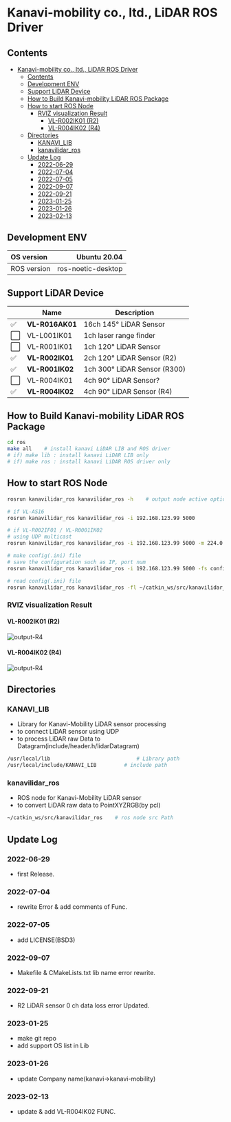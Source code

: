 # Kanavi-mobility co., ltd., LiDAR ROS Driver

## Contents

- [Kanavi-mobility co., ltd., LiDAR ROS Driver](#kanavi-mobility-co-ltd-lidar-ros-driver)
  - [Contents](#contents)
  - [Development ENV](#development-env)
  - [Support LiDAR Device](#support-lidar-device)
  - [How to Build Kanavi-mobility LiDAR ROS Package](#how-to-build-kanavi-mobility-lidar-ros-package)
  - [How to start ROS Node](#how-to-start-ros-node)
    - [RVIZ visualization Result](#rviz-visualization-result)
      - [VL-R002IK01 (R2)](#vl-r002ik01-r2)
      - [VL-R004IK02 (R4)](#vl-r004ik02-r4)
  - [Directories](#directories)
    - [KANAVI\_LIB](#kanavi_lib)
    - [kanavilidar\_ros](#kanavilidar_ros)
  - [Update Log](#update-log)
    - [2022-06-29](#2022-06-29)
    - [2022-07-04](#2022-07-04)
    - [2022-07-05](#2022-07-05)
    - [2022-09-07](#2022-09-07)
    - [2022-09-21](#2022-09-21)
    - [2023-01-25](#2023-01-25)
    - [2023-01-26](#2023-01-26)
    - [2023-02-13](#2023-02-13)

## Development ENV

| OS version  |       Ubuntu 20.04 |
| :---------- | -----------------: |
| ROS version | ros-noetic-desktop |

## Support LiDAR Device

|     | Name            | Description                      |
| --- | --------------- | -------------------------------- |
| ✅   | **VL-R016AK01** | 16ch 145&deg; LiDAR Sensor       |
| ⬜️   | VL-L001IK01     | 1ch laser range finder           |
| ⬜️   | VL-R001IK01 | 1ch 120&deg; LiDAR Sensor        |
| ✅   | **VL-R002IK01** | 2ch 120&deg; LiDAR Sensor (R2)   |
| ✅   | **VL-R001IK02**     | 1ch 300&deg; LiDAR Sensor (R300) |
| ⬜️   | VL-R004IK01     | 4ch 90&deg; LiDAR Sensor?        |
| ✅   | **VL-R004IK02** | 4ch 90&deg; LiDAR Sensor (R4)    |

## How to Build Kanavi-mobility LiDAR ROS Package

```sh
cd ros
make all    # install kanavi LiDAR LIB and ROS driver
# if) make lib : install kanavi LiDAR LIB only
# if) make ros : install kanavi LiDAR ROS driver only
```

## How to start ROS Node

```sh
rosrun kanavilidar_ros kanavilidar_ros -h    # output node active option

# if VL-AS16
rosrun kanavilidar_ros kanavilidar_ros -i 192.168.123.99 5000

# if VL-R002IF01 / VL-R0001IK02
# using UDP multicast
rosrun kanavilidar_ros kanavilidar_ros -i 192.168.123.99 5000 -m 224.0.0.5

# make config(.ini) file
# save the configuration such as IP, port num
rosrun kanavilidar_ros kanavilidar_ros -i 192.168.123.99 5000 -fs config.ini

# read config(.ini) file
rosrun kanavilidar_ros kanavilidar_ros -fl ~/catkin_ws/src/kanavilidar_ros/config/config.ini
```

### RVIZ visualization Result

#### VL-R002IK01 (R2)

![output-R4](https://github.com/kanaviMobility/ROS/blob/b61708296beb582d901c588b770c1e037260ef03/ros/image/output_R2.png)

#### VL-R004IK02 (R4)

![output-R4](https://github.com/kanaviMobility/ROS/blob/83151f9fefc123cacc877ce8deb81573dee3af0d/ros/image/output_R4.png)

## Directories

### KANAVI_LIB

- Library for Kanavi-Mobility LiDAR sensor processing
- to connect LiDAR sensor using UDP
- to process LiDAR raw Data to Datagram(include/header.h/lidarDatagram)

```sh
/usr/local/lib                            # Library path
/usr/local/include/KANAVI_LIB         # include path
```

### kanavilidar_ros

- ROS node for Kanavi-Mobility LiDAR sensor
- to convert LiDAR raw data to PointXYZRGB(by pcl)

```sh
~/catkin_ws/src/kanavilidar_ros    # ros node src Path
```

## Update Log

### 2022-06-29

- first Release.

### 2022-07-04

- rewrite Error & add comments of Func.

### 2022-07-05

- add LICENSE(BSD3)

### 2022-09-07

- Makefile & CMakeLists.txt lib name error rewrite.

### 2022-09-21

- R2 LiDAR sensor 0 ch data loss error Updated.

### 2023-01-25

- make git repo
- add support OS list in Lib

### 2023-01-26

- update Company name(kanavi->kanavi-mobility)

### 2023-02-13

- update & add VL-R004IK02 FUNC.
